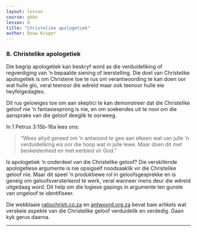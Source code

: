 ```yaml
---
layout: lesson
course: gkbo
lesson: 8
title: "Christelike apologetiek"
author: Douw Kruger
---
```


### 8. Christelike apologetiek
Die begrip apologetiek kan beskryf word as die verduideliking of regverdiging van ‘n bepaalde siening of leerstelling. Die doel van Christelike apologetiek is om Christene toe te rus om verantwoording te kan doen oor wat hulle glo, veral teenoor die wêreld maar ook teenoor hulle eie twyfelgedagtes.

Dit rus gelowiges toe om aan skeptici te kan demonstreer dat die Christelike geloof nie ‘n fantasiesprong is nie, en om soekendes uit te nooi om die aansprake van die geloof deeglik te oorweeg.

In 1 Petrus 3:15b-16a lees ons:  
> “Wees altyd gereed om ’n antwoord te gee aan elkeen wat van julle ’n verduideliking eis oor die hoop wat in julle lewe. Maar doen dit met beskeidenheid en met eerbied vir God.”

Is apologetiek ‘n onderdeel van die Christelike geloof? Die verskillende apologetiese argumente is nie opsigself noodsaaklik vir die Christelike geloof nie. Maar dit speel ‘n produktiewe rol in geloofsgesprekke en is geneig om geloofsversterkend te werk, veral wanneer mens deur die wêreld uitgedaag word. Dit help om die logiese gapings in argumente ten gunste van ongeloof te identifiseer.

Die webblaaie [ratiochristi.co.za](http://ratiochristi.co.za) en [antwoord.org.za](http://antwoord.org.za) bevat baie artikels wat verskeie aspekte van die Christelike geloof verduidelik en verdedig. Gaan kyk gerus daarna.

---
